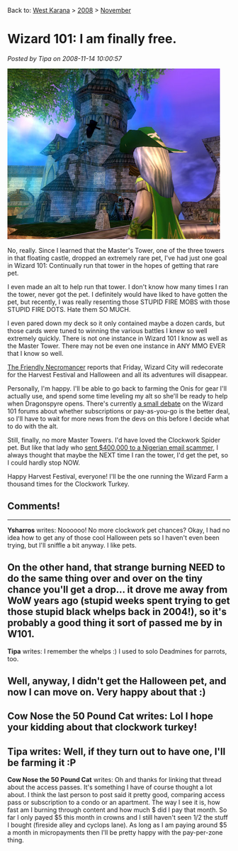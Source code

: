Back to: [West Karana](/posts/westkarana.md) > [2008](/posts/2008/westkarana.md) > [November](./westkarana.md)
# Wizard 101: I am finally free.

*Posted by Tipa on 2008-11-14 10:00:57*

![](../../../uploads/2008/11/wizardgraphicalclient-2008-11-13-23-45-43-45.jpg "wizardgraphicalclient-2008-11-13-23-45-43-45")

No, really. Since I learned that the Master's Tower, one of the three towers in that floating castle, dropped an extremely rare pet, I've had just one goal in Wizard 101: Continually run that tower in the hopes of getting that rare pet.

I even made an alt to help run that tower. I don't know how many times I ran the tower, never got the pet. I definitely would have liked to have gotten the pet, but recently, I was really resenting those STUPID FIRE MOBS with those STUPID FIRE DOTS. Hate them SO MUCH.

I even pared down my deck so it only contained maybe a dozen cards, but those cards were tuned to winning the various battles I knew so well extremely quickly. There is not one instance in Wizard 101 I know as well as the Master Tower. There may not be even one instance in ANY MMO EVER that I know so well.

[The Friendly Necromancer](http://thefriendlynecromancer.blogspot.com/) reports that Friday, Wizard City will redecorate for the Harvest Festival and Halloween and all its adventures will disappear.

Personally, I'm happy. I'll be able to go back to farming the Onis for gear I'll actually use, and spend some time leveling my alt so she'll be ready to help when Dragonspyre opens. There's currently [a small debate](https://www.wizard101.com/site/posts/list/2528.ftl) on the Wizard 101 forums about whether subscriptions or pay-as-you-go is the better deal, so I'll have to wait for more news from the devs on this before I decide what to do with the alt.

Still, finally, no more Master Towers. I'd have loved the Clockwork Spider pet. But like that lady who [sent $400,000 to a Nigerian email scammer](http://www.katu.com/news/34292654.html), I always thought that maybe the NEXT time I ran the tower, I'd get the pet, so I could hardly stop NOW.

Happy Harvest Festival, everyone! I'll be the one running the Wizard Farm a thousand times for the Clockwork Turkey.

## Comments!
---
**Ysharros** writes: Noooooo! No more clockwork pet chances? Okay, I had no idea how to get any of those cool Halloween pets so I haven't even been trying, but I'll sniffle a bit anyway. I like pets.

On the other hand, that strange burning NEED to do the same thing over and over on the tiny chance you'll get a drop... it drove me away from WoW years ago (stupid weeks spent trying to get those stupid black whelps back in 2004!), so it's probably a good thing it sort of passed me by in W101.
---
**Tipa** writes: I remember the whelps :) I used to solo Deadmines for parrots, too.

Well, anyway, I didn't get the Halloween pet, and now I can move on. Very happy about that :)
---
**Cow Nose the 50 Pound Cat** writes: Lol I hope your kidding about that clockwork turkey!
---
**Tipa** writes: Well, if they turn out to have one, I'll be farming it :P
---
**Cow Nose the 50 Pound Cat** writes: Oh and thanks for linking that thread about the access passes. It's something I have of course thought a lot about. I think the last person to post said it pretty good, comparing access pass or subscription to a condo or an apartment. The way I see it is, how fast am I burning through content and how much $ did I pay that month. So far I only payed $5 this month in crowns and I still haven't seen 1/2 the stuff I bought (fireside alley and cyclops lane). As long as I am paying around $5 a month in micropayments then I'll be pretty happy with the pay-per-zone thing.
